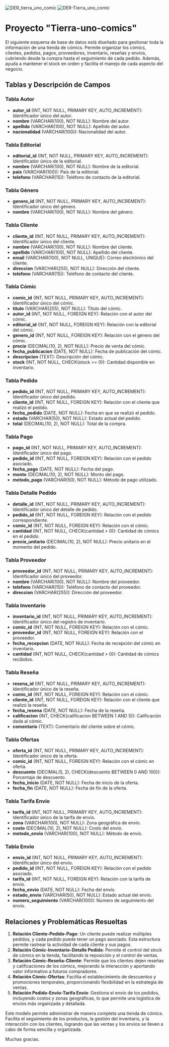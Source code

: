 ![DER_tierra_uno_comic](https://github.com/user-attachments/assets/f3df4661-9c2c-4509-bf4e-77c9b303c4b1)
![DER-Tierra_uno_comic](https://github.com/user-attachments/assets/093f18c2-61e7-4af3-860c-8a601e5b8ff5)

# Proyecto "Tierra-uno-comics"

El siguiente esquema de base de datos está diseñado para gestionar toda la información de una tienda de cómics.
Permite organizar los cómics, clientes, pedidos, pagos, proveedores, inventario, reseñas y envíos, cubriendo desde la compra
hasta el seguimiento de cada pedido. Además, ayuda a mantener el stock en orden y facilita el manejo de cada aspecto del negocio.

## Tablas y Descripción de Campos

### Tabla Autor
- **autor_id** (INT, NOT NULL, PRIMARY KEY, AUTO_INCREMENT): Identificador único del autor.
- **nombre** (VARCHAR(100), NOT NULL): Nombre del autor.
- **apellido** (VARCHAR(100), NOT NULL): Apellido del autor.
- **nacionalidad** (VARCHAR(100)): Nacionalidad del autor.

### Tabla Editorial
- **editorial_id** (INT, NOT NULL, PRIMARY KEY, AUTO_INCREMENT): Identificador único de la editorial.
- **nombre** (VARCHAR(100), NOT NULL): Nombre de la editorial.
- **pais** (VARCHAR(100)): País de la editorial.
- **telefono** (VARCHAR(15)): Teléfono de contacto de la editorial.

### Tabla Género
- **genero_id** (INT, NOT NULL, PRIMARY KEY, AUTO_INCREMENT): Identificador único del género.
- **nombre** (VARCHAR(100), NOT NULL): Nombre del género.

### Tabla Cliente
- **cliente_id** (INT, NOT NULL, PRIMARY KEY, AUTO_INCREMENT): Identificador único del cliente.
- **nombre** (VARCHAR(100), NOT NULL): Nombre del cliente.
- **apellido** (VARCHAR(100), NOT NULL): Apellido del cliente.
- **email** (VARCHAR(100), NOT NULL, UNIQUE): Correo electrónico del cliente.
- **direccion** (VARCHAR(255), NOT NULL): Dirección del cliente.
- **telefono** (VARCHAR(15)): Teléfono de contacto del cliente.

### Tabla Cómic
- **comic_id** (INT, NOT NULL, PRIMARY KEY, AUTO_INCREMENT): Identificador único del cómic.
- **titulo** (VARCHAR(255), NOT NULL): Título del cómic.
- **autor_id** (INT, NOT NULL, FOREIGN KEY): Relación con el autor del cómic.
- **editorial_id** (INT, NOT NULL, FOREIGN KEY): Relación con la editorial del cómic.
- **genero_id** (INT, NOT NULL, FOREIGN KEY): Relación con el género del cómic.
- **precio** (DECIMAL(10, 2), NOT NULL): Precio de venta del cómic.
- **fecha_publicacion** (DATE, NOT NULL): Fecha de publicación del cómic.
- **descripcion** (TEXT): Descripción del cómic.
- **stock** (INT, NOT NULL, CHECK(stock >= 0)): Cantidad disponible en inventario.

### Tabla Pedido
- **pedido_id** (INT, NOT NULL, PRIMARY KEY, AUTO_INCREMENT): Identificador único del pedido.
- **cliente_id** (INT, NOT NULL, FOREIGN KEY): Relación con el cliente que realizó el pedido.
- **fecha_pedido** (DATE, NOT NULL): Fecha en que se realizó el pedido.
- **estado** (VARCHAR(50), NOT NULL): Estado actual del pedido.
- **total** (DECIMAL(10, 2), NOT NULL): Total de la compra.

### Tabla Pago
- **pago_id** (INT, NOT NULL, PRIMARY KEY, AUTO_INCREMENT): Identificador único del pago.
- **pedido_id** (INT, NOT NULL, FOREIGN KEY): Relación con el pedido asociado.
- **fecha_pago** (DATE, NOT NULL): Fecha del pago.
- **monto** (DECIMAL(10, 2), NOT NULL): Monto del pago.
- **metodo_pago** (VARCHAR(50), NOT NULL): Método de pago utilizado.

### Tabla Detalle Pedido
- **detalle_id** (INT, NOT NULL, PRIMARY KEY, AUTO_INCREMENT): Identificador único del detalle de pedido.
- **pedido_id** (INT, NOT NULL, FOREIGN KEY): Relación con el pedido correspondiente.
- **comic_id** (INT, NOT NULL, FOREIGN KEY): Relación con el cómic.
- **cantidad** (INT, NOT NULL, CHECK(cantidad > 0)): Cantidad de cómics en el pedido.
- **precio_unitario** (DECIMAL(10, 2), NOT NULL): Precio unitario en el momento del pedido.

### Tabla Proveedor
- **proveedor_id** (INT, NOT NULL, PRIMARY KEY, AUTO_INCREMENT): Identificador único del proveedor.
- **nombre** (VARCHAR(100), NOT NULL): Nombre del proveedor.
- **telefono** (VARCHAR(15)): Teléfono de contacto del proveedor.
- **direccion** (VARCHAR(255)): Dirección del proveedor.

### Tabla Inventario
- **inventario_id** (INT, NOT NULL, PRIMARY KEY, AUTO_INCREMENT): Identificador único del registro de inventario.
- **comic_id** (INT, NOT NULL, FOREIGN KEY): Relación con el cómic.
- **proveedor_id** (INT, NOT NULL, FOREIGN KEY): Relación con el proveedor.
- **fecha_recepcion** (DATE, NOT NULL): Fecha de recepción del cómic en inventario.
- **cantidad** (INT, NOT NULL, CHECK(cantidad > 0)): Cantidad de cómics recibidos.

### Tabla Reseña
- **resena_id** (INT, NOT NULL, PRIMARY KEY, AUTO_INCREMENT): Identificador único de la reseña.
- **comic_id** (INT, NOT NULL, FOREIGN KEY): Relación con el cómic.
- **cliente_id** (INT, NOT NULL, FOREIGN KEY): Relación con el cliente que realizó la reseña.
- **fecha_resena** (DATE, NOT NULL): Fecha de la reseña.
- **calificacion** (INT, CHECK(calificacion BETWEEN 1 AND 5)): Calificación dada al cómic.
- **comentario** (TEXT): Comentario del cliente sobre el cómic.

### Tabla Ofertas
- **oferta_id** (INT, NOT NULL, PRIMARY KEY, AUTO_INCREMENT): Identificador único de la oferta.
- **comic_id** (INT, NOT NULL, FOREIGN KEY): Relación con el cómic en oferta.
- **descuento** (DECIMAL(5, 2), CHECK(descuento BETWEEN 0 AND 100)): Porcentaje de descuento.
- **fecha_inicio** (DATE, NOT NULL): Fecha de inicio de la oferta.
- **fecha_fin** (DATE, NOT NULL): Fecha de fin de la oferta.

### Tabla Tarifa Envío
- **tarifa_id** (INT, NOT NULL, PRIMARY KEY, AUTO_INCREMENT): Identificador único de la tarifa de envío.
- **zona** (VARCHAR(100), NOT NULL): Zona geográfica de envío.
- **costo** (DECIMAL(10, 2), NOT NULL): Costo del envío.
- **metodo_envio** (VARCHAR(100), NOT NULL): Método de envío.

### Tabla Envío
- **envio_id** (INT, NOT NULL, PRIMARY KEY, AUTO_INCREMENT): Identificador único del envío.
- **pedido_id** (INT, NOT NULL, FOREIGN KEY): Relación con el pedido asociado.
- **tarifa_id** (INT, NOT NULL, FOREIGN KEY): Relación con la tarifa de envío.
- **fecha_envio** (DATE, NOT NULL): Fecha del envío.
- **estado_envio** (VARCHAR(50), NOT NULL): Estado actual del envío.
- **numero_seguimiento** (VARCHAR(100)): Número de seguimiento del envío.

## Relaciones y Problemáticas Resueltas

1. **Relación Cliente-Pedido-Pago**: Un cliente puede realizar múltiples pedidos, y cada pedido puede tener un pago asociado. Esta estructura permite rastrear la actividad de cada cliente y sus pagos.
2. **Relación Cómic-Inventario-Detalle Pedido**: Permite el control del stock de cómics en la tienda, facilitando la reposición y el control de ventas.
3. **Relación Cómic-Reseña-Cliente**: Permite que los clientes dejen reseñas y calificaciones de los cómics, mejorando la interacción y aportando valor informativo a futuros compradores.
4. **Relación Cómic-Ofertas**: Facilita el establecimiento de descuentos y promociones temporales, proporcionando flexibilidad en la estrategia de ventas.
5. **Relación Pedido-Envío-Tarifa Envío**: Gestiona el envío de los pedidos, incluyendo costos y zonas geográficas, lo que permite una logística de envíos más organizada y detallada.

Este modelo permite administrar de manera completa una tienda de cómics. Facilita el seguimiento de los productos, la gestión del inventario, y la interacción con los clientes, 
logrando que las ventas y los envíos se lleven a cabo de forma sencilla y organizada.

Muchas gracias.
